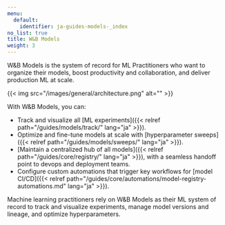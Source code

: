 ```yaml
---
menu:
  default:
    identifier: ja-guides-models-_index
no_list: true
title: W&B Models
weight: 3
---
```


W&B Models is the system of record for ML Practitioners who want to organize their models, boost productivity and collaboration, and deliver production ML at scale. 

{{< img src="/images/general/architecture.png" alt="" >}}

With W&B Models, you can: 

- Track and visualize all [ML experiments]({{< relref path="/guides/models/track/" lang="ja" >}}).
- Optimize and fine-tune models at scale with [hyperparameter sweeps]({{< relref path="/guides/models/sweeps/" lang="ja" >}}).
- [Maintain a centralized hub of all models]({{< relref path="/guides/core/registry/" lang="ja" >}}), with a seamless handoff point to devops and deployment teams.
- Configure custom automations that trigger key workflows for [model CI/CD]({{< relref path="/guides/core/automations/model-registry-automations.md" lang="ja" >}}).

Machine learning practitioners rely on W&B Models as their ML system of record to track and visualize experiments, manage model versions and lineage, and optimize hyperparameters.